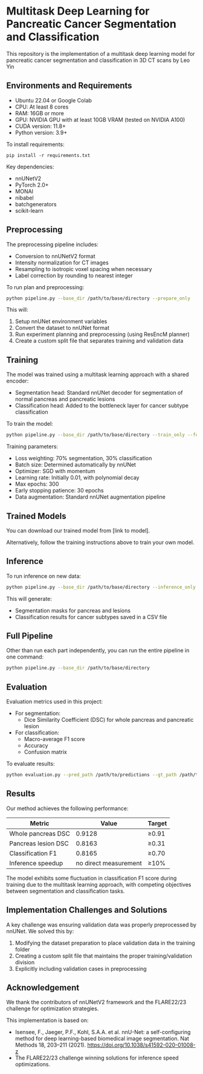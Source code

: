 # Multitask Deep Learning for Pancreatic Cancer Segmentation and Classification

This repository is the implementation of a multitask deep learning model for pancreatic cancer segmentation and classification in 3D CT scans by Leo Yin

## Environments and Requirements

- Ubuntu 22.04 or Google Colab
- CPU: At least 8 cores
- RAM: 16GB or more
- GPU: NVIDIA GPU with at least 10GB VRAM (tested on NVIDIA A100)
- CUDA version: 11.8+
- Python version: 3.9+

To install requirements:

```setup
pip install -r requirements.txt
```

Key dependencies:
- nnUNetV2
- PyTorch 2.0+
- MONAI
- nibabel
- batchgenerators
- scikit-learn

## Preprocessing

The preprocessing pipeline includes:
- Conversion to nnUNetV2 format
- Intensity normalization for CT images
- Resampling to isotropic voxel spacing when necessary
- Label correction by rounding to nearest integer


To run plan and preprocessing:

```bash
python pipeline.py --base_dir /path/to/base/directory --prepare_only
```

This will:
1. Setup nnUNet environment variables
2. Convert the dataset to nnUNet format
3. Run experiment planning and preprocessing (using ResEncM planner)
4. Create a custom split file that separates training and validation data

## Training

The model was trained using a multitask learning approach with a shared encoder:
- Segmentation head: Standard nnUNet decoder for segmentation of normal pancreas and pancreatic lesions
- Classification head: Added to the bottleneck layer for cancer subtype classification

To train the model:

```bash
python pipeline.py --base_dir /path/to/base/directory --train_only --fold 0
```

Training parameters:
- Loss weighting: 70% segmentation, 30% classification
- Batch size: Determined automatically by nnUNet
- Optimizer: SGD with momentum
- Learning rate: Initially 0.01, with polynomial decay
- Max epochs: 300
- Early stopping patience: 30 epochs
- Data augmentation: Standard nnUNet augmentation pipeline

## Trained Models

You can download our trained model from [link to model].

Alternatively, follow the training instructions above to train your own model.

## Inference

To run inference on new data:

```bash
python pipeline.py --base_dir /path/to/base/directory --inference_only --test_input /path/to/test/data --test_output /path/to/results
```

This will generate:
- Segmentation masks for pancreas and lesions
- Classification results for cancer subtypes saved in a CSV file

## Full Pipeline

Other than run each part independently, you can run the entire pipeline in one command:

```bash
python pipeline.py --base_dir /path/to/base/directory
```

## Evaluation

Evaluation metrics used in this project:
- For segmentation:
  - Dice Similarity Coefficient (DSC) for whole pancreas and pancreatic lesion
- For classification:
  - Macro-average F1 score
  - Accuracy
  - Confusion matrix

To evaluate results:

```bash
python evaluation.py --pred_path /path/to/predictions --gt_path /path/to/ground_truth
```

## Results

Our method achieves the following performance:

| Metric              | Value                 | Target |
| ------------------- | --------------------- | ------ |
| Whole pancreas DSC  | 0.9128                | ≥0.91  |
| Pancreas lesion DSC | 0.8163                | ≥0.31  |
| Classification F1   | 0.8165                | ≥0.70  |
| Inference speedup   | no direct measurement | ≥10%   |

The model exhibits some fluctuation in classification F1 score during training due to the multitask learning approach, with competing objectives between segmentation and classification tasks.

## Implementation Challenges and Solutions

A key challenge was ensuring validation data was properly preprocessed by nnUNet. We solved this by:
1. Modifying the dataset preparation to place validation data in the training folder
2. Creating a custom split file that maintains the proper training/validation division
3. Explicitly including validation cases in preprocessing

## Acknowledgement

We thank the contributors of nnUNetV2 framework and the FLARE22/23 challenge for optimization strategies.

This implementation is based on:
- Isensee, F., Jaeger, P.F., Kohl, S.A.A. et al. nnU-Net: a self-configuring method for deep learning-based biomedical image segmentation. Nat Methods 18, 203–211 (2021). https://doi.org/10.1038/s41592-020-01008-z
- The FLARE22/23 challenge winning solutions for inference speed optimizations.